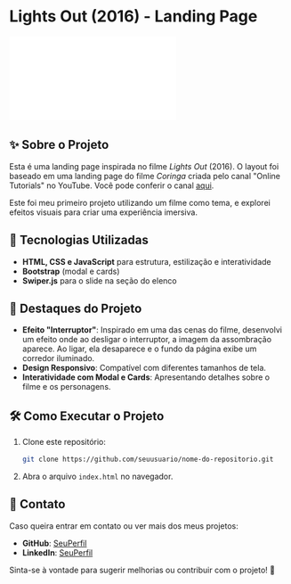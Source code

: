  # Lights Out (2016) - Landing Page

![Lights Out](./layout/page1.pdf)

## ✨ Sobre o Projeto
Esta é uma landing page inspirada no filme *Lights Out* (2016). O layout foi baseado em uma landing page do filme *Coringa* criada pelo canal "Online Tutorials" no YouTube. Você pode conferir o canal [aqui]([https://www.youtube.com/c/OnlineTutoriais](https://www.youtube.com/@OnlineTutorialsYT)).

Este foi meu primeiro projeto utilizando um filme como tema, e explorei efeitos visuais para criar uma experiência imersiva.

## 💪 Tecnologias Utilizadas
- **HTML, CSS e JavaScript** para estrutura, estilização e interatividade
- **Bootstrap** (modal e cards)
- **Swiper.js** para o slide na seção do elenco

## 🎥 Destaques do Projeto
- **Efeito "Interruptor"**: Inspirado em uma das cenas do filme, desenvolvi um efeito onde ao desligar o interruptor, a imagem da assombração aparece. Ao ligar, ela desaparece e o fundo da página exibe um corredor iluminado.
- **Design Responsivo**: Compatível com diferentes tamanhos de tela.
- **Interatividade com Modal e Cards**: Apresentando detalhes sobre o filme e os personagens.

## 🛠️ Como Executar o Projeto
1. Clone este repositório:
   ```bash
   git clone https://github.com/seuusuario/nome-do-repositorio.git
   ```
2. Abra o arquivo `index.html` no navegador.

## 💌 Contato
Caso queira entrar em contato ou ver mais dos meus projetos:
- **GitHub**: [SeuPerfil](https://github.com/seuusuario)
- **LinkedIn**: [SeuPerfil](https://linkedin.com/in/seuperfil)

Sinta-se à vontade para sugerir melhorias ou contribuir com o projeto! 💛

